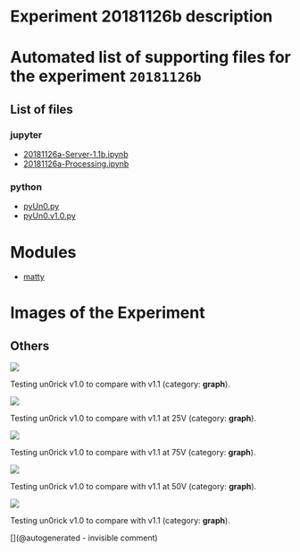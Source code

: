 # Experiment 20181126b description





# Automated list of supporting files for the __experiment `20181126b`__

## List of files

### jupyter

* [20181126a-Server-1.1b.ipynb](/matty/20181126a/20181126a-Server-1.1b.ipynb)
* [20181126a-Processing.ipynb](/matty/20181126a/20181126a-Processing.ipynb)


### python

* [pyUn0.py](/matty/20181126a/pyUn0.py)
* [pyUn0.v1.0.py](/matty/20181126a/pyUn0s/pyUn0.v1.0.py)





# Modules

* [matty](/matty/)




# Images of the Experiment

## Others

![](/matty/20181126a/images/v1.0.jpg)

Testing un0rick v1.0 to compare with v1.1 (category: __graph__).

![](/matty/20181126a/images/20181126b-1.jpg)

Testing un0rick v1.0 to compare with v1.1 at 25V (category: __graph__).

![](/matty/20181126a/images/20181126b-3.jpg)

Testing un0rick v1.0 to compare with v1.1 at 75V (category: __graph__).

![](/matty/20181126a/images/20181126b-2.jpg)

Testing un0rick v1.0 to compare with v1.1 at 50V (category: __graph__).

![](/matty/20181126a/images/v1.1b.jpg)

Testing un0rick v1.0 to compare with v1.1 (category: __graph__).










[](@autogenerated - invisible comment)